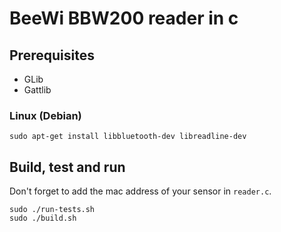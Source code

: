 # BeeWi BBW200 reader in c

## Prerequisites
* GLib
* Gattlib
### Linux (Debian)
`sudo apt-get install libbluetooth-dev libreadline-dev`


## Build, test and run
Don't forget to add the mac address of your sensor in `reader.c`.

```
sudo ./run-tests.sh
sudo ./build.sh
```
